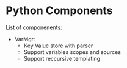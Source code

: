 # Python Components

List of componenents:

* VarMgr:
    * Key Value store with parser
    * Support variables scopes and sources
    * Support reccursive templating
